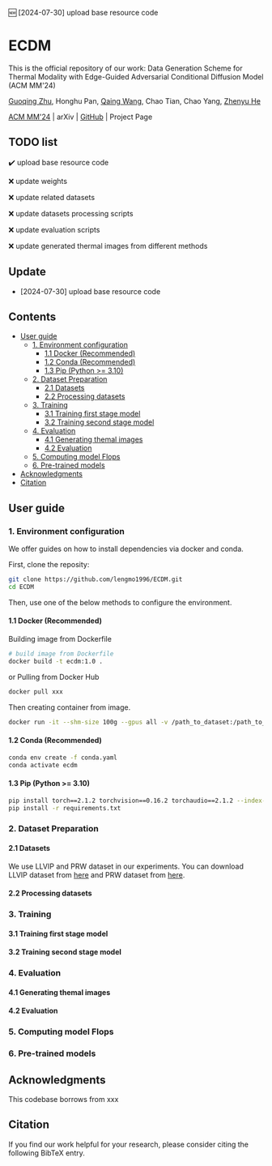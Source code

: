 :new: [2024-07-30] upload base resource code
# ECDM <!-- omit in toc -->
This is the official repository of our work: Data Generation Scheme for Thermal Modality with Edge-Guided Adversarial Conditional Diffusion Model (ACM MM'24)

[Guoqing Zhu](https://github.com/lengmo1996), Honghu Pan, [Qaing Wang](https://blackjack2015.github.io/), Chao Tian, Chao Yang, [Zhenyu He](https://www.hezhenyu.cn/)

[ACM MM'24](https://openreview.net/forum?id=GSmdnRqbpD) | arXiv | [GitHub](https://github.com/lengmo1996/ECDM) | Project Page




## TODO list <!-- omit in toc -->
:heavy_check_mark: upload base resource code

:x: update weights

:x: update related datasets

:x: update datasets processing scripts

:x: update evaluation scripts

:x: update generated thermal images from different methods
  
## Update <!-- omit in toc -->
- [2024-07-30] upload base resource code

## Contents <!-- omit in toc -->
- [User guide](#user-guide)
  - [1. Environment configuration](#1-environment-configuration)
    - [1.1 Docker (Recommended)](#11-docker-recommended)
    - [1.2 Conda (Recommended)](#12-conda-recommended)
    - [1.3 Pip (Python \>= 3.10)](#13-pip-python--310)
  - [2. Dataset Preparation](#2-dataset-preparation)
    - [2.1 Datasets](#21-datasets)
    - [2.2 Processing datasets](#22-processing-datasets)
  - [3. Training](#3-training)
    - [3.1 Training first stage model](#31-training-first-stage-model)
    - [3.2 Training second stage model](#32-training-second-stage-model)
  - [4. Evaluation](#4-evaluation)
    - [4.1 Generating themal images](#41-generating-themal-images)
    - [4.2 Evaluation](#42-evaluation)
  - [5. Computing model Flops](#5-computing-model-flops)
  - [6. Pre-trained models](#6-pre-trained-models)
- [Acknowledgments](#acknowledgments)
- [Citation](#citation)


## User guide

### 1. Environment configuration
We offer guides on how to install dependencies via docker and conda.

First, clone the reposity:
```bash
git clone https://github.com/lengmo1996/ECDM.git
cd ECDM
```
Then, use one of the below methods to configure the environment.
#### 1.1 Docker (Recommended)
Building image from Dockerfile
```bash
# build image from Dockerfile
docker build -t ecdm:1.0 .
```
or Pulling from Docker Hub
```bash
docker pull xxx
```
Then creating container from image.
```bash
docker run -it --shm-size 100g --gpus all -v /path_to_dataset:/path_to_dataset -v /path_to_log:/path_to_log -v /path_to_ECDM:/path_to_ECDM --name ECDM ecdm:1.0 /bin/bash
```

#### 1.2 Conda (Recommended)
```bash
conda env create -f conda.yaml
conda activate ecdm
```
#### 1.3 Pip (Python >= 3.10)

```bash
pip install torch==2.1.2 torchvision==0.16.2 torchaudio==2.1.2 --index-url https://download.pytorch.org/whl/cu121 
pip install -r requirements.txt
```


### 2. Dataset Preparation
#### 2.1 Datasets
We use LLVIP and PRW dataset in our experiments. You can download LLVIP dataset from [here](https://bupt-ai-cz.github.io/LLVIP/) and PRW dataset from [here](https://github.com/liangzheng06/PRW-baseline).




#### 2.2 Processing datasets

### 3. Training
#### 3.1 Training first stage model

#### 3.2 Training second stage model




### 4. Evaluation
#### 4.1 Generating themal images

#### 4.2 Evaluation

### 5. Computing model Flops


### 6. Pre-trained models



## Acknowledgments



This codebase borrows from xxx

## Citation
If you find our work helpful for your research, please consider citing the following BibTeX entry.